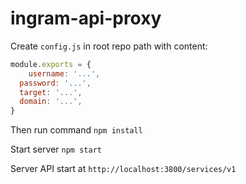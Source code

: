 # ingram-api-proxy

Create `config.js` in root repo path with content:

```javascript
module.exports = {
	username: '...',
  password: '...',
  target: '...',
  domain: '...',
}
```

Then run command `npm install`

Start server `npm start`

Server API start at `http://localhost:3800/services/v1`
